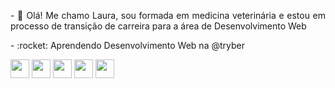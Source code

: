 
<div style="text-align: justify">
<p> - 🌟 Olá! Me chamo Laura, sou formada em medicina veterinária e estou em processo de transição de carreira para a área de Desenvolvimento Web</p>
<p> - :rocket: Aprendendo Desenvolvimento Web na @tryber</p>
<img src="https://upload.wikimedia.org/wikipedia/commons/6/61/HTML5_logo_and_wordmark.svg" width="30px">
<img src="https://upload.wikimedia.org/wikipedia/commons/d/d5/CSS3_logo_and_wordmark.svg" width="30px">
<img src="https://upload.wikimedia.org/wikipedia/commons/9/99/Unofficial_JavaScript_logo_2.svg" width="30px">
<img src="https://upload.wikimedia.org/wikipedia/commons/c/c3/Python-logo-notext.svg" width="30px">
<img src="https://upload.wikimedia.org/wikipedia/commons/9/93/MongoDB_Logo.svg" width="30px">

</div> 
<!---
Laura2606/Laura2606 is a ✨ special ✨ repository because its `README.md` (this file) appears on your GitHub profile.
You can click the Preview link to take a look at your changes.
--->
